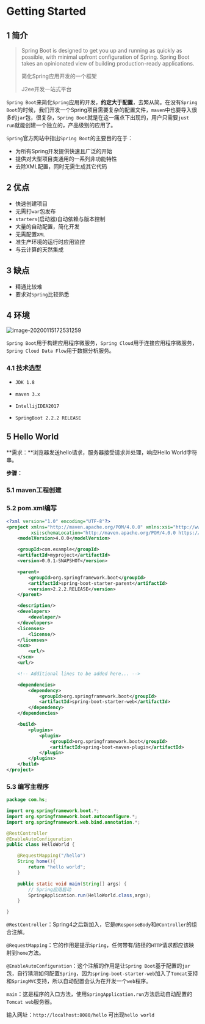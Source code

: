 # Getting Started

## 1 简介

> Spring Boot is designed to get you up and running as quickly as possible, with minimal upfront configuration of Spring. Spring Boot takes an opinionated view of building production-ready applications.
>
> 简化Spring应用开发的一个框架
>
> J2ee开发一站式平台

`Spring Boot`来简化`Spring`应用的开发，**约定大于配置**，去繁从简。在没有`Spring Boot`的时候，我们开发一个Spring项目需要复杂的配置文件，`maven`中也要导入很多的`jar`包，很复杂，`Spring Boot`就是在这一痛点下出现的，用户只需要`just run`就能创建一个独立的，产品级别的应用了。

`Spring`官方网站中指出`Spring Boot`的主要目的在于：

+ 为所有Spring开发提供快速且广泛的开始
+ 提供对大型项目类通用的一系列非功能特性
+ 去除XML配置，同时无需生成其它代码

## 2 优点

+ 快速创建项目
+ 无需打`war`包发布
+ `starters`(启动器)自动依赖与版本控制
+ 大量的自动配置，简化开发
+ 无需配置`XML`
+ 准生产环境的运行时应用监控
+ 与云计算的天然集成

## 3 缺点

+ 精通比较难
+ 要求对`Spring`比较熟悉

## 4 环境

![image-20200115172531259](C:\Users\dellyx\AppData\Roaming\Typora\typora-user-images\image-20200115172531259.png)

`Spring Boot`用于构建应用程序微服务，`Spring Cloud`用于连接应用程序微服务，`Spring Cloud Data Flow`用于数据分析服务。

### 4.1 技术选型

+ `JDK 1.8`

+ `maven 3.x`

+ `IntellijIDEA2017`

+ `SpringBoot 2.2.2 RELEASE`

## 5 Hello World

**需求：**浏览器发送hello请求，服务器接受请求并处理，响应Hello World字符串。

**步骤：**

### 5.1 maven工程创建

### 5.2 pom.xml编写

~~~xml
<?xml version="1.0" encoding="UTF-8"?>
<project xmlns="http://maven.apache.org/POM/4.0.0" xmlns:xsi="http://www.w3.org/2001/XMLSchema-instance"
         xsi:schemaLocation="http://maven.apache.org/POM/4.0.0 https://maven.apache.org/xsd/maven-4.0.0.xsd">
    <modelVersion>4.0.0</modelVersion>

    <groupId>com.example</groupId>
    <artifactId>myproject</artifactId>
    <version>0.0.1-SNAPSHOT</version>

    <parent>
        <groupId>org.springframework.boot</groupId>
        <artifactId>spring-boot-starter-parent</artifactId>
        <version>2.2.2.RELEASE</version>
    </parent>

    <description/>
    <developers>
        <developer/>
    </developers>
    <licenses>
        <license/>
    </licenses>
    <scm>
        <url/>
    </scm>
    <url/>

    <!-- Additional lines to be added here... -->

    <dependencies>
        <dependency>
            <groupId>org.springframework.boot</groupId>
            <artifactId>spring-boot-starter-web</artifactId>
        </dependency>
    </dependencies>

    <build>
        <plugins>
            <plugin>
                <groupId>org.springframework.boot</groupId>
                <artifactId>spring-boot-maven-plugin</artifactId>
            </plugin>
        </plugins>
    </build>
</project>
~~~

### 5.3 编写主程序

~~~java
package com.hs;

import org.springframework.boot.*;
import org.springframework.boot.autoconfigure.*;
import org.springframework.web.bind.annotation.*;

@RestController
@EnableAutoConfiguration
public class HelloWorld {

    @RequestMapping("/hello")
    String home(){
        return "hello world";
    }

    public static void main(String[] args) {
        // Spring应用启动
        SpringApplication.run(HelloWorld.class,args);
    }

}

~~~

`@RestController`：Spring4之后新加入，它是`@ResponseBody`和`@Controller`的组合注解。

`@RequestMapping`：它的作用是提示`Spring`，任何带有/路径的`HTTP`请求都应该映射到`home`方法。

`@EnableAutoConfiguration`：这个注解的作用是让`Spring Boot`基于配置的`jar`包，自行猜测如何配置`Spring`，因为`spring-boot-starter-web`加入了`Tomcat`支持和`SpringMVC`支持，所以自动配置会认为在开发一个`web`程序。

`main`：这是程序的入口方法，使用`SpringApplication.run`方法启动自动配置的`Tomcat web`服务器。

输入网址：`http://localhost:8080/hello` 可出现`hello world`